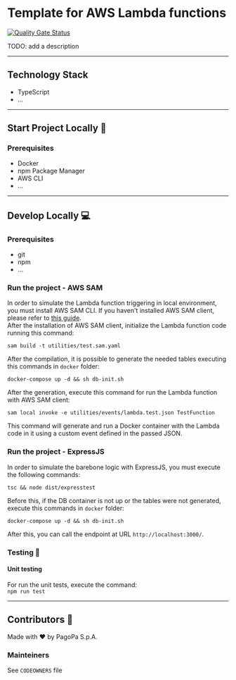 # Template for AWS Lambda functions
[![Quality Gate Status](https://sonarcloud.io/api/project_badges/measure?project=TODO-set-your-id&metric=alert_status)](https://sonarcloud.io/dashboard?id=TODO-set-your-id)

TODO: add a description

---

## Technology Stack

 - TypeScript  
 - ...

---

## Start Project Locally 🚀

### Prerequisites

 - Docker
 - npm Package Manager
 - AWS CLI
 - ...

---

## Develop Locally 💻

### Prerequisites

- git
- npm
- ...

### Run the project - AWS SAM

In order to simulate the Lambda function triggering in local environment, you must install AWS SAM CLI. If you haven't installed AWS SAM client, please refer to [this guide](https://docs.aws.amazon.com/serverless-application-model/latest/developerguide/install-sam-cli.html#install-sam-cli-instructions).  
After the installation of AWS SAM client, initialize the Lambda function code running this command:  

`sam build -t utilities/test.sam.yaml`

After the compilation, it is possible to generate the needed tables executing this commands in `docker` folder:

`docker-compose up -d && sh db-init.sh`

After the generation, execute this command for run the Lambda function with AWS SAM client:  

`sam local invoke -e utilities/events/lambda.test.json TestFunction`

This command will generate and run a Docker container with the Lambda code in it using a custom event defined in the passed JSON.

### Run the project - ExpressJS

In order to simulate the barebone logic with ExpressJS, you must execute the following commands:

`tsc && node dist/expresstest`

Before this, if the DB container is not up or the tables were not generated, execute this commands in `docker` folder:

`docker-compose up -d && sh db-init.sh`

After this, you can call the endpoint at URL `http://localhost:3000/`.


### Testing 🧪

#### Unit testing

For run the unit tests, execute the command:  
`npm run test`

---

## Contributors 👥

Made with ❤️ by PagoPa S.p.A.

### Mainteiners

See `CODEOWNERS` file